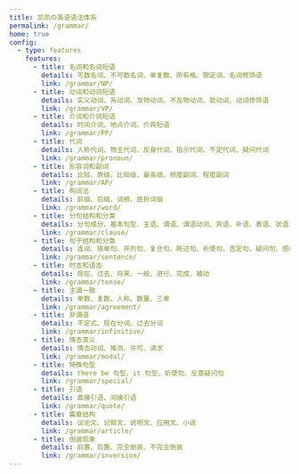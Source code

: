 ```yaml
---
title: 凯凯の英语语法体系
permalink: /grammar/
home: true
config:
  - type: features
    features:
      - title: 名词和名词短语
        details: 可数名词、不可数名词、单复数、所有格、限定词、名词修饰语
        link: /grammar/NP/
      - title: 动词和动词短语
        details: 实义动词、系动词、及物动词、不及物动词、助动词、动词修饰语
        link: /grammar/VP/
      - title: 介词和介词短语
        details: 时间介词、地点介词、介宾短语
        link: /grammar/PP/
      - title: 代词
        details: 人称代词、物主代词、反身代词、指示代词、不定代词、疑问代词
        link: /grammar/pronoun/
      - title: 形容词和副词
        details: 比较、原级、比较级、最高级、频度副词、程度副词
        link: /grammar/AP/
      - title: 构词法
        details: 前缀、后缀、词根、屈折词缀
        link: /grammar/word/
      - title: 分句结构和分类
        details: 分句成分、基本句型、主语、谓语、谓语动词、宾语、补语、表语、状语、定语
        link: /grammar/clause/
      - title: 句子结构和分类
        details: 连词、简单句、并列句、复合句、陈述句、祈使句、否定句、疑问句、感叹句
        link: /grammar/sentence/
      - title: 时态和语态
        details: 现在、过去、将来、一般、进行、完成、被动
        link: /grammar/tense/
      - title: 主谓一致
        details: 单数、复数、人称、数量、三单
        link: /grammar/agreement/
      - title: 非谓语
        details: 不定式、现在分词、过去分词
        link: /grammar/infinitive/
      - title: 情态意义
        details: 情态动词、推测、许可、请求
        link: /grammar/modal/
      - title: 特殊句型
        details: there be 句型、it 句型、祈使句、反意疑问句
        link: /grammar/special/
      - title: 引语
        details: 直接引语、间接引语
        link: /grammar/quote/
      - title: 篇章结构
        details: 议论文、记叙文、说明文、应用文、小说
        link: /grammar/article/
      - title: 倒装现象
        details: 前置、后置、完全倒装、不完全倒装
        link: /grammar/inversion/
---
```

